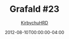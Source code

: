 ---
title: "Grafald #23"
type: "image"
date: 2012-08-10T00:00:00-04:00
draft: false
categories: ["Grafald"]
image_path: "../img/2012/23.png"
alt_text: ""
is_subpage: true
author: "[KirbychuHRD](https://cohost.org/KirbychuHRD)"
---